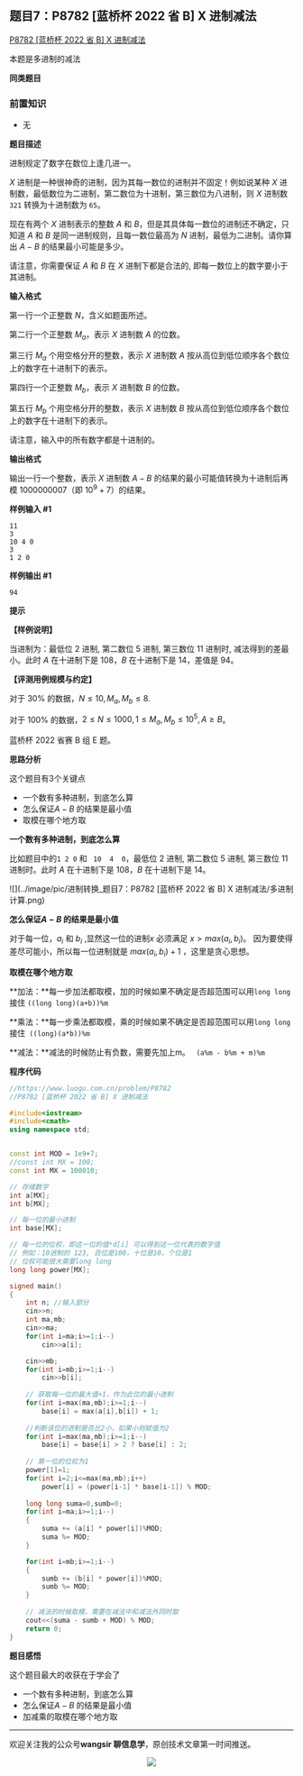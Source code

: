 ## 题目7：P8782 [蓝桥杯 2022 省 B] X 进制减法

[P8782 [蓝桥杯 2022 省 B] X 进制减法](https://www.luogu.com.cn/problem/P8782)

本题是多进制的减法

**同类题目**



### 前置知识

- 无



**题目描述**

进制规定了数字在数位上逢几进一。

$X$ 进制是一种很神奇的进制，因为其每一数位的进制并不固定！例如说某种 $X$ 进制数，最低数位为二进制，第二数位为十进制，第三数位为八进制，则 $X$ 进制数 `321` 转换为十进制数为 `65`。

现在有两个 $X$ 进制表示的整数 $A$ 和 $B$，但是其具体每一数位的进制还不确定，只知道 $A$ 和 $B$ 是同一进制规则，且每一数位最高为 $N$ 进制，最低为二进制。请你算出 $A-B$ 的结果最小可能是多少。

请注意，你需要保证 $A$ 和 $B$ 在 $X$ 进制下都是合法的, 即每一数位上的数字要小于其进制。

**输入格式**

第一行一个正整数 $N$，含义如题面所述。

第二行一个正整数 $M_{a}$，表示 $X$ 进制数 $A$ 的位数。

第三行 $M_{a}$ 个用空格分开的整数，表示 $X$ 进制数 $A$ 按从高位到低位顺序各个数位上的数字在十进制下的表示。

第四行一个正整数 $M_{b}$，表示 $X$ 进制数 $B$ 的位数。

第五行 $M_{b}$ 个用空格分开的整数，表示 $X$ 进制数 $B$ 按从高位到低位顺序各个数位上的数字在十进制下的表示。

请注意，输入中的所有数字都是十进制的。

**输出格式**

输出一行一个整数，表示 $X$ 进制数 $A-B$ 的结果的最小可能值转换为十进制后再模 $1000000007$（即 $10^9+7$）的结果。

**样例输入 #1**

```
11
3
10 4 0
3
1 2 0
```

**样例输出 #1**

```
94
```

**提示**

**【样例说明】**

当进制为：最低位 $2$ 进制, 第二数位 $5$ 进制, 第三数位 $11$ 进制时, 减法得到的差最小。此时 $A$ 在十进制下是 $108$，$B$ 在十进制下是 $14$，差值是 $94$。

**【评测用例规模与约定】**

对于 $30 \%$ 的数据，$N \leq 10,M_{a}, M_{b} \leq 8$.

对于 $100 \%$ 的数据，$2 \leq N \leq 1000,1 \leq M_{a}, M_{b} \leq 10^5,A \geq B$。

蓝桥杯 2022 省赛 B 组 E 题。

**思路分析**

这个题目有3个关键点

- 一个数有多种进制，到底怎么算
- 怎么保证$A-B$ 的结果是最小值
- 取模在哪个地方取

**一个数有多种进制，到底怎么算**

比如题目中的`1 2 0` 和 ` 10  4  0`，最低位 $2$ 进制, 第二数位 $5$ 进制, 第三数位 $11$ 进制时。此时 $A$ 在十进制下是 $108$，$B$ 在十进制下是 $14$。

![](../image/pic/进制转换_题目7：P8782 [蓝桥杯 2022 省 B] X 进制减法/多进制计算.png)



**怎么保证$A-B$ 的结果是最小值**

对于每一位，$a_{i}$ 和 $b_{i}$ ,显然这一位的进制$x$ 必须满足 $x>max⁡(a_{i},b_{i})$。 因为要使得差尽可能小，所以每一位进制就是 $max⁡(a_{i},b_{i})+1$ ，这里是贪心思想。

**取模在哪个地方取**

**加法：**每一步加法都取模，加的时候如果不确定是否超范围可以用`long long`接住  `((long long)(a+b))%m `

**乘法：**每一步乘法都取模，乘的时候如果不确定是否超范围可以用`long long`接住` ((long)(a*b))%m`

**减法：**减法的时候防止有负数，需要先加上m。  ` (a%m - b%m + m)%m`



**程序代码**

```c++
//https://www.luogu.com.cn/problem/P8782
//P8782 [蓝桥杯 2022 省 B] X 进制减法

#include<iostream>
#include<cmath>
using namespace std;


const int MOD = 1e9+7;
//const int MX = 100; 
const int MX = 100010; 

// 存储数字
int a[MX];
int b[MX];

// 每一位的最小进制
int base[MX]; 

// 每一位的位权，即这一位的值*d[i] 可以得到这一位代表的数字值
// 例如：10进制的 123, 百位是100，十位是10，个位是1
// 位权可能很大需要long long
long long power[MX];

signed main()
{
	int n; //输入部分 
	cin>>n;
	int ma,mb;
	cin>>ma;
	for(int i=ma;i>=1;i--)
		cin>>a[i];

	cin>>mb;
	for(int i=mb;i>=1;i--)
		cin>>b[i];
	
    // 获取每一位的最大值+1，作为此位的最小进制
	for(int i=max(ma,mb);i>=1;i--) 
		base[i] = max(a[i],b[i]) + 1;
    
    //判断该位的进制是否比2小，如果小则赋值为2
	for(int i=max(ma,mb);i>=1;i--) 
		base[i] = base[i] > 2 ? base[i] : 2;
	
    // 第一位的位权为1
	power[1]=1;  
	for(int i=2;i<=max(ma,mb);i++)
		power[i] = (power[i-1] * base[i-1]) % MOD;
		
	long long suma=0,sumb=0; 
	for(int i=ma;i>=1;i--)
    {
        suma += (a[i] * power[i])%MOD;
        suma %= MOD;
    }

	for(int i=mb;i>=1;i--)
    {
        sumb += (b[i] * power[i])%MOD;
        sumb %= MOD;
    }
	
    // 减法的时候取模，需要在减法中和减法外同时取
	cout<<(suma - sumb + MOD) % MOD; 
	return 0;
}
```



**题目感悟**

这个题目最大的收获在于学会了

- 一个数有多种进制，到底怎么算
- 怎么保证$A-B$ 的结果是最小值
- 加减乘的取模在哪个地方取

---

欢迎关注我的公众号**wangsir 聊信息学**，原创技术文章第一时间推送。

<center>
    <img src="https://cdn.jsdelivr.net/gh/pingguo1987/CSP-NOIP-GESP-/image/pic/公众号-扫码版.png">
</center>
